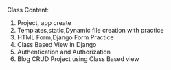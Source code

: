 Class Content:
1. Project, app create
2. Templates,static,Dynamic file creation with practice
3. HTML Form,Django Form Practice
4. Class Based View in Django
5. Authentication and Authorization
6. Blog CRUD Project using Class Based view

